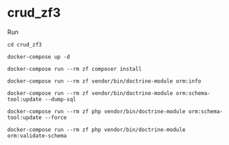 # crud_zf3

Run

`cd crud_zf3`

`docker-compose up -d`

`docker-compose run --rm zf composer install`

`docker-compose run --rm zf vendor/bin/doctrine-module orm:info` 

`docker-compose run --rm zf vendor/bin/doctrine-module orm:schema-tool:update --dump-sql`

`docker-compose run --rm zf php vendor/bin/doctrine-module orm:schema-tool:update --force`

`docker-compose run --rm zf php vendor/bin/doctrine-module orm:validate-schema`